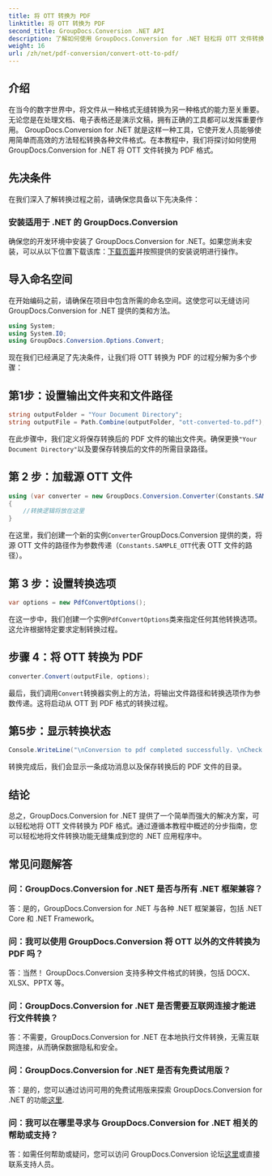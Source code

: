 ```yaml
---
title: 将 OTT 转换为 PDF
linktitle: 将 OTT 转换为 PDF
second_title: GroupDocs.Conversion .NET API
description: 了解如何使用 GroupDocs.Conversion for .NET 轻松将 OTT 文件转换为 PDF 格式。将文件转换无缝集成到您的 .NET 应用程序中。
weight: 16
url: /zh/net/pdf-conversion/convert-ott-to-pdf/
---
```

## 介绍

在当今的数字世界中，将文件从一种格式无缝转换为另一种格式的能力至关重要。无论您是在处理文档、电子表格还是演示文稿，拥有正确的工具都可以发挥重要作用。 GroupDocs.Conversion for .NET 就是这样一种工具，它使开发人员能够使用简单而高效的方法轻松转换各种文件格式。在本教程中，我们将探讨如何使用 GroupDocs.Conversion for .NET 将 OTT 文件转换为 PDF 格式。

## 先决条件

在我们深入了解转换过程之前，请确保您具备以下先决条件：

### 安装适用于 .NET 的 GroupDocs.Conversion

确保您的开发环境中安装了 GroupDocs.Conversion for .NET。如果您尚未安装，可以从以下位置下载该库：[下载页面](https://releases.groupdocs.com/conversion/net/)并按照提供的安装说明进行操作。

## 导入命名空间

在开始编码之前，请确保在项目中包含所需的命名空间。这使您可以无缝访问 GroupDocs.Conversion for .NET 提供的类和方法。

```csharp
using System;
using System.IO;
using GroupDocs.Conversion.Options.Convert;
```


现在我们已经满足了先决条件，让我们将 OTT 转换为 PDF 的过程分解为多个步骤：

## 第1步：设置输出文件夹和文件路径

```csharp
string outputFolder = "Your Document Directory";
string outputFile = Path.Combine(outputFolder, "ott-converted-to.pdf");
```

在此步骤中，我们定义将保存转换后的 PDF 文件的输出文件夹。确保更换`"Your Document Directory"`以及要保存转换后的文件的所需目录路径。

## 第 2 步：加载源 OTT 文件

```csharp
using (var converter = new GroupDocs.Conversion.Converter(Constants.SAMPLE_OTT))
{
    //转换逻辑将放在这里
}
```

在这里，我们创建一个新的实例`Converter`GroupDocs.Conversion 提供的类，将源 OTT 文件的路径作为参数传递（`Constants.SAMPLE_OTT`代表 OTT 文件的路径）。

## 第 3 步：设置转换选项

```csharp
var options = new PdfConvertOptions();
```

在这一步中，我们创建一个实例`PdfConvertOptions`类来指定任何其他转换选项。这允许根据特定要求定制转换过程。

## 步骤 4：将 OTT 转换为 PDF

```csharp
converter.Convert(outputFile, options);
```

最后，我们调用`Convert`转换器实例上的方法，将输出文件路径和转换选项作为参数传递。这将启动从 OTT 到 PDF 格式的转换过程。

## 第5步：显示转换状态

```csharp
Console.WriteLine("\nConversion to pdf completed successfully. \nCheck output in {0}", outputFolder);
```

转换完成后，我们会显示一条成功消息以及保存转换后的 PDF 文件的目录。

## 结论

总之，GroupDocs.Conversion for .NET 提供了一个简单而强大的解决方案，可以轻松地将 OTT 文件转换为 PDF 格式。通过遵循本教程中概述的分步指南，您可以轻松地将文件转换功能无缝集成到您的 .NET 应用程序中。

## 常见问题解答

### 问：GroupDocs.Conversion for .NET 是否与所有 .NET 框架兼容？

答：是的，GroupDocs.Conversion for .NET 与各种 .NET 框架兼容，包括 .NET Core 和 .NET Framework。

### 问：我可以使用 GroupDocs.Conversion 将 OTT 以外的文件转换为 PDF 吗？

答：当然！ GroupDocs.Conversion 支持多种文件格式的转换，包括 DOCX、XLSX、PPTX 等。

### 问：GroupDocs.Conversion for .NET 是否需要互联网连接才能进行文件转换？

答：不需要，GroupDocs.Conversion for .NET 在本地执行文件转换，无需互联网连接，从而确保数据隐私和安全。

### 问：GroupDocs.Conversion for .NET 是否有免费试用版？

答：是的，您可以通过访问可用的免费试用版来探索 GroupDocs.Conversion for .NET 的功能[这里](https://releases.groupdocs.com/).

### 问：我可以在哪里寻求与 GroupDocs.Conversion for .NET 相关的帮助或支持？

答：如需任何帮助或疑问，您可以访问 GroupDocs.Conversion 论坛[这里](https://forum.groupdocs.com/c/conversion/11)或直接联系支持人员。